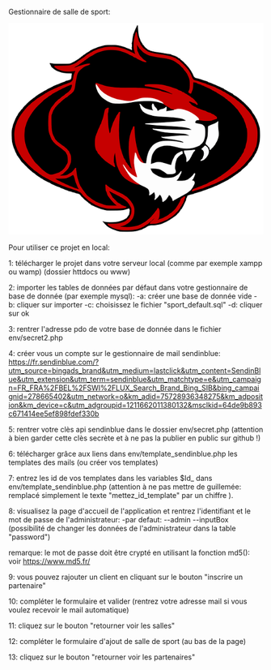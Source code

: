 Gestionnaire de salle de sport:

![alt text](Img/marque_de_sport.png)

Pour utiliser ce projet en local:

1: télécharger le projet dans votre serveur local (comme par exemple xampp ou wamp) (dossier httdocs ou www)

2: importer les tables de données par défaut dans votre gestionnaire de base de donnée (par exemple mysql):
-a: créer une base de donnée vide
-b: cliquer sur importer 
-c: choisissez le fichier "sport_default.sql"
-d: cliquer sur ok

3: rentrer l'adresse pdo de votre base de donnée dans le fichier env/secret2.php

4: créer vous un compte sur le gestionnaire de mail sendinblue: 
https://fr.sendinblue.com/?utm_source=bingads_brand&utm_medium=lastclick&utm_content=SendinBlue&utm_extension&utm_term=sendinblue&utm_matchtype=e&utm_campaign=FR_FRA%2FBEL%2FSWI%2FLUX_Search_Brand_Bing_SIB&bing_campaignid=278665402&utm_network=o&km_adid=75728936348275&km_adposition&km_device=c&utm_adgroupid=1211662011380132&msclkid=64de9b893c671414ee5ef898fdef330b 

5: rentrer votre clès api sendinblue dans le dossier env/secret.php (attention à bien garder cette clès secrète et à ne pas la publier en public sur github !)

6: télécharger grâce aux liens dans env/template_sendinblue.php les templates des mails (ou créer vos templates)

7: entrez les id de vos templates dans les variables $Id_ dans env/template_sendinblue.php (attention à ne pas mettre de guillemée: remplacé simplement le texte "mettez_id_template" par un chiffre ).

8: visualisez la page d'accueil de l'application et rentrez l'identifiant et le mot de passe de l'administrateur: 
-par defaut:
--admin
--inputBox
(possibilité de changer les données de l'administrateur dans la table "password")

remarque: le mot de passe doit être crypté en utilisant la fonction md5(): voir https://www.md5.fr/

9: vous pouvez rajouter un client en cliquant sur le bouton "inscrire un partenaire"

10: compléter le formulaire et valider (rentrez votre adresse mail si vous voulez recevoir le mail automatique)

11: cliquez sur le bouton "retourner voir les salles"

12: compléter le formulaire d'ajout de salle de sport (au bas de la page)

13: cliquez sur le bouton "retourner voir les partenaires" 
 





